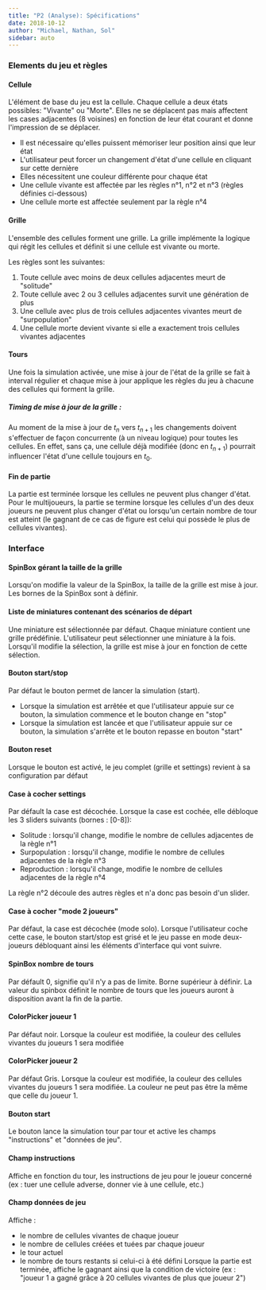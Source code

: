 ```yaml
---
title: "P2 (Analyse): Spécifications"
date: 2018-10-12
author: "Michael, Nathan, Sol"
sidebar: auto
---
```


### Elements du jeu et règles

#### Cellule
L'élément de base du jeu est la cellule. Chaque cellule a deux états possibles: "Vivante" ou "Morte". Elles ne se déplacent pas mais affectent les cases adjacentes (8 voisines) en fonction de leur état courant et donne l'impression de se déplacer.

* Il est nécessaire qu'elles puissent mémoriser leur position ainsi que leur état
* L'utilisateur peut forcer un changement d'état d'une cellule en cliquant sur cette dernière
* Elles nécessitent une couleur différente pour chaque état
* Une cellule vivante est affectée par les règles n°1, n°2 et n°3 (règles définies ci-dessous)
* Une cellule morte est affectée seulement par la règle n°4

#### Grille
L'ensemble des cellules forment une grille. La grille implémente la logique qui régit les cellules et définit si une cellule est vivante ou morte.

Les règles sont les suivantes:
1. Toute cellule avec moins de deux cellules adjacentes meurt de "solitude"
2. Toute cellule avec 2 ou 3 cellules adjacentes survit une génération de plus
3. Une cellule avec plus de trois cellules adjacentes vivantes meurt de "surpopulation"
4. Une cellule morte devient vivante si elle a exactement trois cellules vivantes adjacentes

#### Tours
Une fois la simulation activée, une mise à jour de l'état de la grille se fait à interval régulier et chaque mise à jour applique les règles du jeu à chacune des cellules qui forment la grille.

<Container type="warning" header="Point chaud">

##### Timing de mise à jour de la grille :

Au moment de la mise à jour de $t_n$ vers $t_{n+1}$ les changements doivent s'effectuer de façon concurrente (à un niveau logique) pour toutes les cellules. En effet, sans ça, une cellule déjà modifiée (donc en $t_{n+1}$) pourrait influencer l'état d'une cellule toujours en $t_0$.

</container>

#### Fin de partie
La partie est terminée lorsque les cellules ne peuvent plus changer d'état.
Pour le multijoueurs, la partie se termine lorsque les cellules d'un des deux joueurs ne peuvent plus changer d'état ou lorsqu'un certain nombre de tour est atteint (le gagnant de ce cas de figure est celui qui possède le plus de cellules vivantes).

### Interface

#### SpinBox gérant la taille de la grille
Lorsqu'on modifie la valeur de la SpinBox, la taille de la grille est mise à jour. Les bornes de la SpinBox sont à définir.

#### Liste de miniatures contenant des scénarios de départ
Une miniature est sélectionnée par défaut. Chaque miniature contient une grille prédéfinie. L'utilisateur peut sélectionner une miniature à la fois. Lorsqu'il modifie la sélection, la grille est mise à jour en fonction de cette sélection.

#### Bouton start/stop
Par défaut le bouton permet de lancer la simulation (start).
* Lorsque la simulation est arrêtée et que l'utilisateur appuie sur ce bouton, la simulation commence et le bouton change en "stop"
* Lorsque la simulation est lancée et que l'utilisateur appuie sur ce bouton, la simulation s'arrête et le bouton repasse en bouton "start"

#### Bouton reset
Lorsque le bouton est activé, le jeu complet (grille et settings) revient à sa configuration par défaut

#### Case à cocher settings
Par défault la case est décochée. Lorsque la case est cochée, elle débloque les 3 sliders suivants (bornes : [0-8]):
* Solitude : lorsqu'il change, modifie le nombre de cellules adjacentes de la règle n°1
* Surpopulation : lorsqu'il change, modifie le nombre de cellules adjacentes de la règle n°3
* Reproduction : lorsqu'il change, modifie le nombre de cellules adjacentes de la règle n°4

La règle n°2 découle des autres règles et n'a donc pas besoin d'un slider.

#### Case à cocher "mode 2 joueurs"
Par défaut, la case est décochée (mode solo). Lorsque l'utilisateur coche cette case, le bouton start/stop est grisé et le jeu passe en mode deux-joueurs débloquant ainsi les éléments d'interface qui vont suivre.

#### SpinBox nombre de tours
Par défault 0, signifie qu'il n'y a pas de limite. Borne supérieur à définir. La valeur du spinbox définit le nombre de tours que les joueurs auront à disposition avant la fin de la partie.

#### ColorPicker joueur 1
Par défaut noir. Lorsque la couleur est modifiée, la couleur des cellules vivantes du joueurs 1 sera modifiée

#### ColorPicker joueur 2
Par défaut Gris. Lorsque la couleur est modifiée, la couleur des cellules vivantes du joueurs 1 sera modifiée. La couleur ne peut pas être la même que celle du joueur 1.

#### Bouton start
Le bouton lance la simulation tour par tour et active les champs "instructions" et "données de jeu".

#### Champ instructions
Affiche en fonction du tour, les instructions de jeu pour le joueur concerné (ex : tuer une cellule adverse, donner vie à une cellule, etc.)

#### Champ données de jeu
Affiche :
* le nombre de cellules vivantes de chaque joueur
* le nombre de cellules créées et tuées par chaque joueur
* le tour actuel
* le nombre de tours restants si celui-ci à été défini
Lorsque la partie est terminée, affiche le gagnant ainsi que la condition de victoire (ex : "joueur 1 a gagné grâce à 20 cellules vivantes de plus que joueur 2")